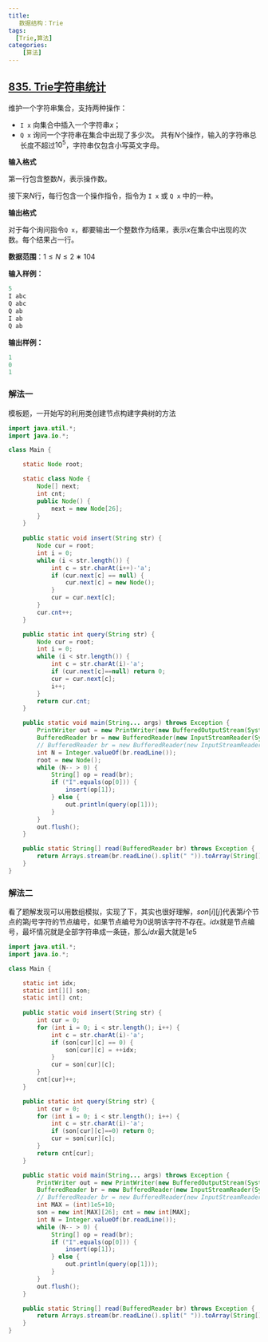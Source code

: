 ```yaml
---
title: 
   数据结构：Trie
tags: 
  [Trie,算法]
categories:
    [算法]
---
```


## [835. Trie字符串统计](https://www.acwing.com/problem/content/description/837/)
维护一个字符串集合，支持两种操作：

- `I x` 向集合中插入一个字符串$x$；
- `Q x` 询问一个字符串在集合中出现了多少次。
共有$N$个操作，输入的字符串总长度不超过$10^5$，字符串仅包含小写英文字母。

**输入格式**

第一行包含整数$N$，表示操作数。

接下来$N$行，每行包含一个操作指令，指令为 `I x` 或 `Q x` 中的一种。

**输出格式**

对于每个询问指令`Q x`，都要输出一个整数作为结果，表示$x$在集合中出现的次数。每个结果占一行。

**数据范围**：$1≤N≤2∗104$

**输入样例：**
```c
5
I abc
Q abc
Q ab
I ab
Q ab
```
**输出样例：**
```c
1
0
1
```

### 解法一
模板题，一开始写的利用类创建节点构建字典树的方法
```java
import java.util.*;
import java.io.*;

class Main {

    static Node root;

    static class Node {
        Node[] next;
        int cnt;
        public Node() {
            next = new Node[26];
        }
    }
    
    public static void insert(String str) {
        Node cur = root;
        int i = 0;
        while (i < str.length()) {
            int c = str.charAt(i++)-'a';
            if (cur.next[c] == null) {
                cur.next[c] = new Node();
            }
            cur = cur.next[c];
        }
        cur.cnt++;
    }

    public static int query(String str) {
        Node cur = root;
        int i = 0;
        while (i < str.length()) {
            int c = str.charAt(i)-'a';
            if (cur.next[c]==null) return 0;
            cur = cur.next[c];
            i++;
        }
        return cur.cnt;
    }

    public static void main(String... args) throws Exception {
        PrintWriter out = new PrintWriter(new BufferedOutputStream(System.out));
        BufferedReader br = new BufferedReader(new InputStreamReader(System.in));
        // BufferedReader br = new BufferedReader(new InputStreamReader(new FileInputStream("./input.txt")));
        int N = Integer.valueOf(br.readLine());
        root = new Node();
        while (N-- > 0) {
            String[] op = read(br);
            if ("I".equals(op[0])) {
                insert(op[1]);
            } else {
                out.println(query(op[1]));
            }
        }
        out.flush();
    }

    public static String[] read(BufferedReader br) throws Exception {
        return Arrays.stream(br.readLine().split(" ")).toArray(String[]::new);
    }
}
```
### 解法二
看了题解发现可以用数组模拟，实现了下，其实也很好理解，$son[i][j]$代表第$i$个节点的第$j$号字符的节点编号，如果节点编号为$0$说明该字符不存在。$idx$就是节点编号，最坏情况就是全部字符串成一条链，那么$idx$最大就是$1e5$
```java
import java.util.*;
import java.io.*;

class Main {

    static int idx;
    static int[][] son;
    static int[] cnt;
    
    public static void insert(String str) {
        int cur = 0;
        for (int i = 0; i < str.length(); i++) {
            int c = str.charAt(i)-'a';
            if (son[cur][c] == 0) {
                son[cur][c] = ++idx;
            }
            cur = son[cur][c];
        }
        cnt[cur]++;
    }

    public static int query(String str) {
        int cur = 0;
        for (int i = 0; i < str.length(); i++) {
            int c = str.charAt(i)-'a';
            if (son[cur][c]==0) return 0;
            cur = son[cur][c];
        }
        return cnt[cur];
    }

    public static void main(String... args) throws Exception {
        PrintWriter out = new PrintWriter(new BufferedOutputStream(System.out));
        BufferedReader br = new BufferedReader(new InputStreamReader(System.in));
        // BufferedReader br = new BufferedReader(new InputStreamReader(new FileInputStream("./input.txt")));
        int MAX = (int)1e5+10;
        son = new int[MAX][26]; cnt = new int[MAX];
        int N = Integer.valueOf(br.readLine());
        while (N-- > 0) {
            String[] op = read(br);
            if ("I".equals(op[0])) {
                insert(op[1]);
            } else {
                out.println(query(op[1]));
            }
        }
        out.flush();
    }

    public static String[] read(BufferedReader br) throws Exception {
        return Arrays.stream(br.readLine().split(" ")).toArray(String[]::new);
    }
}
```